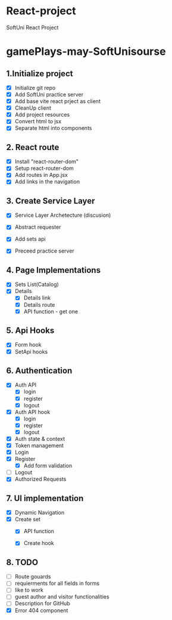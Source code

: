 # React-project
SoftUni React Project


# gamePlays-may-SoftUnisourse

## 1.Initialize project
 - [x] Initialize git repo
 - [x] Add SoftUni practice server
 - [x] Add base vite react prject as client
 - [x] CleanUp client
 - [x] Add project resources
 - [x] Convert html to jsx
 - [x] Separate html into components 

## 2. React route
 - [x] Install "react-router-dom"
 - [x] Setup react-router-dom
 - [x] Add routes in App.jsx
 - [x] Add links in the navigation

## 3. Create Service Layer
- [x] Service Layer Archetecture (discusion)
- [x] Abstract requester
- [x] Add sets api 
- [x] Preceed practice server 
  

## 4. Page Implementations
 - [x] Sets List(Catalog)
 - [x] Details
     - [x] Details link
     - [x] Details route
     - [x] API function - get one

## 5. Api Hooks
 - [x] Form hook
 - [x] SetApi hooks

## 6. Authentication
 - [x] Auth API
      - [x] login
      - [x] register
      - [x] logout
 - [x] Auth API hook
      - [x] login
      - [x] register
      - [x] logout
 - [x] Auth state & context
 - [x] Token management
 - [x] Login
 - [x] Register
      - [x] Add form validation
 - [ ] Logout
 - [x] Authorized Requests
  
  ## 7. UI implementation
 - [x] Dynamic Navigation
 - [x] Create set
     - [x] API function
     - [x] Create hook


  ## 8. TODO
   - [ ] Route gouards
   - [ ] requierments for all fields in forms
   - [ ] like to work
   - [ ] guest author and visitor functionalities
   - [ ] Description for GitHub
   - [x] Error 404 component